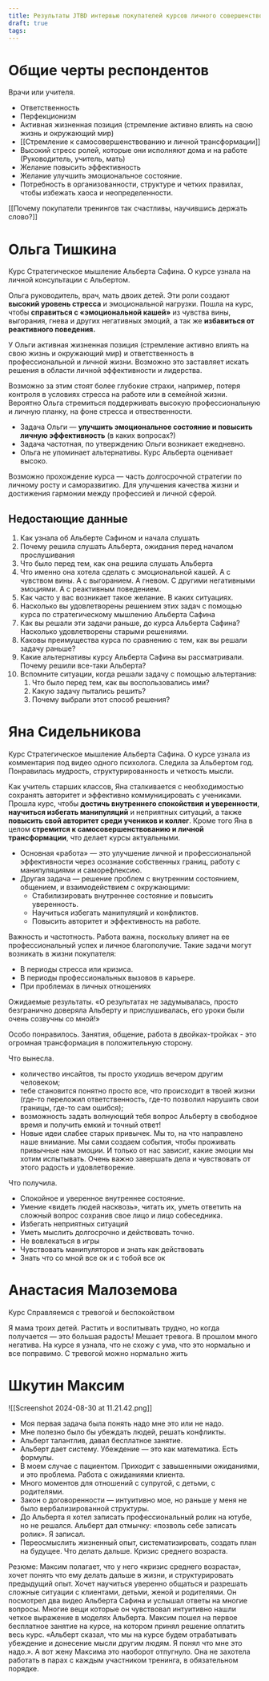 ```yaml
---
title: Результаты JTBD интервью покупателей курсов личного совершенствования
draft: true
tags:
---
```

# Общие черты респондентов

Врачи или учителя.

- Ответственность
- Перфекционизм
- Активная жизненная позиция (стремление активно влиять на свою жизнь и окружающий мир)
- [[Стремление к самосовершенствованию и личной трансформации]]
- Высокий стресс ролей, которые они исполняют дома и на работе (Руководитель, учитель, мать)
- Желание повысить эффективность
- Желание улучшить эмоциональное состояние.
- Потребность в организованности, структуре и четких правилах, чтобы избежать хаоса и неопределенности.

[[Почему покупатели тренингов так счастливы, научившись держать слово?]]

# Ольга Тишкина

Курс Стратегическое мышление Альберта Сафина. О курсе узнала на личной консультации с Альбертом.

Ольга руководитель, врач, мать двоих детей. Эти роли создают **высокий уровень стресса** и эмоциональной нагрузки. Пошла на курс, чтобы **справиться с «эмоциональной кашей»** из чувства вины, выгорания, гнева и других негативных эмоций, а так же **избавиться от реактивного поведения.** 

У Ольги активная жизненная позиция (стремление активно влиять на свою жизнь и окружающий мир) и ответственность в профессиональной и личной жизни. Возможно это заставляет искать решения в области личной эффективности и лидерства. 

Возможно за этим стоят более глубокие страхи, например, потеря контроля в условиях стресса на работе или в семейной жизни. Вероятно Ольга стремиться поддерживать высокую профессиональную и личную планку, на фоне стресса и отвественности.

- Задача Ольги — **улучшить эмоциональное состояние и повысить личную эффективность** (в каких вопросах?)
- Задача частотная, по утверждению Ольги возникает ежедневно.
- Ольга не упоминает альтернативы. Курс Альберта оценивает высоко.

Возможно прохождение курса — часть долгосрочной стратегии по личному росту и саморазвитию. Для улучшения качества жизни и достижения гармонии между профессией и личной сферой.

## Недостающие данные

1. Как узнала об Альберте Сафином и начала слушать
2. Почему решила слушать Альберта, ожидания перед началом прослушивания
3. Что было перед тем, как она решила слушать Альберта
4. Что именно она хотела сделать с эмоциональной кашей. А с чувством вины. А с выгоранием. А гневом. С другими негативными эмоциями. А с реактивным поведением.
5. Как часто у вас возникает такое желание. В каких ситуациях.
6. Насколько вы удовлетворены решением этих задач с помощью курса по стратегическому мышлению Альберта Сафина
7. Как вы решали эти задачи раньше, до курса Альберта Сафина? Насколько удовлетворены старыми решениями.
8. Каковы преимущества курса по сравнению с тем, как вы решали задачу раньше?
9. Какие альтернативы курсу Альберта Сафина вы рассматривали. Почему решили все-таки Альберта?
10. Вспомните ситуации, когда решали задачу с помощью альтертанив:
	1. Что было перед тем, как вы воспользовались ими?
	2. Какую задачу пытались решить?
	3. Почему выбрали этот способ решения?

# Яна Сидельникова

Курс Стратегическое мышление Альберта Сафина. О курсе узнала из комментария под видео одного психолога. Следила за Альбертом год. Понравилась мудрость, структурированность и четкость мысли.

Как учитель старших классов, Яна сталкивается с необходимостью сохранять авторитет и эффективно коммуницировать с учениками. Прошла курс, чтобы **достичь внутреннего спокойствия и уверенности**, **научиться избегать манипуляций** и неприятных ситуаций, а также **повысить свой авторитет среди учеников и коллег**. Кроме того Яна в целом **стремится к самосовершенствованию и личной трансформации**, что делает курсы актуальными.

- Основная «работа» — это улучшение личной и профессиональной эффективности через осознание собственных границ, работу с манипуляциями и саморефлексию.
- Другая задача — решение проблем с внутренним состоянием, общением, и взаимодействием с окружающими:
	- Стабилизировать внутреннее состояние и повысить уверенность.
	- Научиться избегать манипуляций и конфликтов.
	- Повысить авторитет и эффективность на работе.

Важность и частотность.
Работа важна, поскольку влияет на ее профессиональный успех и личное благополучие. Такие задачи могут возникать в жизни покупателя:

- В периоды стресса или кризиса.
- В периоды профессиональных вызовов в карьере.
- При проблемах в личных отношениях

Ожидаемые результаты.
«О результатах не задумывалась, просто безгранично доверяла Альберту и прислушивалась, его уроки были очень созвучны со мной!»

Особо понравилось.
Занятия, общение, работа в двойках-тройках - это огромная трансформация в положительную сторону.

Что вынесла.
- количество инсайтов, ты просто уходишь вечером другим человеком;
- тебе становится понятно просто все, что происходит в твоей жизни (где-то переложил ответственность, где-то позволил нарушить свои границы, где-то сам ошибся);
- возможность задать волнующий тебя вопрос Альберту в свободное время и получить емкий и точный ответ!
- Новые идеи слабее старых привычек. Мы то, на что направлено наше внимание. Мы сами создаем события, чтобы проживать привычные нам эмоции. И только от нас зависит, какие эмоции мы хотим испытывать. Очень важно завершать дела и чувствовать от этого радость и удовлетворение.

Что получила.
- Спокойное и уверенное внутреннее состояние.
- Умение «видеть людей насквозь», читать их, уметь ответить на сложный вопрос сохранив свое лицо и лицо собеседника.
- Избегать неприятных ситуаций
- Уметь мыслить долгосрочно и действовать точно.
- Не вовлекаться в игры
- Чувствовать манипуляторов и знать как действовать
- Знать что со мной все ок и с тобой все ок

# Анастасия Малоземова
Курс Справляемся с тревогой и беспокойством

Я мама троих детей. Растить и воспитывать трудно, но когда получается — это большая радость! Мешает тревога. В прошлом много негатива. На курсе я узнала, что не схожу с ума, что это нормально и все поправимо. С тревогой можно нормально жить

# Шкутин Максим

![[Screenshot 2024-08-30 at 11.21.42.png]]

- Моя первая задача была понять надо мне это или не надо.
- Мне полезно было бы убеждать людей, решать конфликты.
- Альберт талантлив, давал бесплатное занятие.
- Альберт дает систему. Убеждение — это как математика. Есть формулы.
- В моем случае с пациентом. Приходит с завышенными ожиданиями, и это проблема. Работа с ожиданиями клиента.
- Много моментов для отношений с супругой, с детьми, с родителями.
- Закон о договоренности — интуитивно мое, но раньше у меня не было вербализированной структуры.
- До Альберта я хотел записать профессиональный ролик на ютубе, но не решался. Альберт дал отмычку: «позволь себе записать ролик». Я записал.
- Переосмыслить жизненный опыт, систематизировать, создать план на будущее. Что делать дальше. Кризис среднего возраста.

Резюме: Максим полагает, что у него «кризис среднего возраста», хочет понять что ему делать дальше в жизни, и структурировать предыдущий опыт. Хочет научиться уверенно общаться и разрешать сложные ситуации с клиентами, детьми, женой и родителями. Он посмотрел два видео Альберта Сафина и услышал ответы на многие вопросы. Многие вещи которые он чувствовал интуитивно нашли четкое выражение в моделях Альберта. Максим пошел на первое бесплатное занятие на курсе, на котором принял решение оплатить весь курс. «Альберт сказал, что мы на курсе будем отрабатывать убеждение и донесение мысли другим людям. Я понял что мне это надо.».
А вот жену Максима это наоборот отпугнуло. Она не захотела работать в парах с каждым участником тренинга, в обязательном порядке.